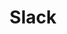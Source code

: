 ---
# https://www.hackforla.org/slack redirects to -> https://hackforla-slack.herokuapp.com/
layout: redirect
title: Slack
permalink: /slack/
redirect_to: https://hackforla-slack.herokuapp.com/
---